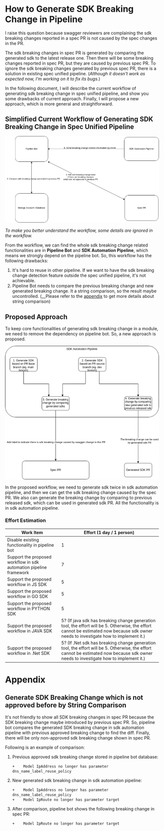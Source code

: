 # How to Generate SDK Breaking Change in Pipeline

I raise this question because swagger reviewers are complaining the sdk breaking changes reported in a spec PR is
not caused by the spec changes in the PR. 

The sdk breaking changes in spec PR is generated by comparing the generated sdk to the latest release one.
Then there will be some breaking changes reported in spec PR, but they are caused by previous spec PR. To ignore the
sdk breaking changes generated by previous spec PR, there is a solution in existing spec unified pipeline. (_Although it
doesn't work as expected now, I'm working on it to fix its bugs._)

In the following document, I will describe the current workflow of generating sdk breaking change in spec unified pipeline,
and show you some drawbacks of current approach. Finally, I will propose a new approach, which is more general and straightforward.

## Simplified Current Workflow of Generating SDK Breaking Change in Spec Unified Pipeline 

![](imgs/unified.drawio.png)

_To make you better understand the workflow, some details are ignored in the workflow._

From the workflow, we can find the whole sdk breaking change related functionalities are in __Pipeline Bot__ and __SDK Automation Pipeline__,
which means we strongly depend on the pipeline bot. So, this workflow has the following drawbacks:
1. It's hard to reuse in other pipeline. If we want to have the sdk breaking change detection feature outside the spec unified pipeline, it's not achievable.
2. Pipeline Bot needs to compare the previous breaking change and new generated breaking change. It a string comparison, so the result
maybe uncontrolled. (__Please refer to the [appendix](#generate-sdk-breaking-change-which-is-not-approved-before-by-string-comparison) to get more details about string comparison)

## Proposed Approach

To keep core functionalities of generating sdk breaking change in a module, we need to remove the dependency on pipeline bot.
So, a new approach is proposed.

![](imgs/propose.drawio.png)

In the proposed workflow, we need to generate sdk twice in sdk automation pipeline, and then we can get the sdk breaking change
caused by the spec PR. We also can generate the breaking change by comparing to previous released sdk, which can be used in generated sdk PR. All the functionality is in sdk automation pipeline.

### Effort Estimation

| Work Item                                                          | Effort (1 day / 1 person)                                                                                                                                                               |
|--------------------------------------------------------------------|-----------------------------------------------------------------------------------------------------------------------------------------------------------------------------------------|
| Disable existing functionality in pipeline bot                     | 1                                                                                                                                                                                       |
| Support the proposed workflow in sdk automation pipeline framework | 7                                                                                                                                                                                       |
| Support the proposed workflow in JS SDK                            | 5                                                                                                                                                                                       |
| Support the proposed workflow in GO SDK                            | 5                                                                                                                                                                                       |
| Support the proposed workflow in PYTHON SDK                        | 5                                                                                                                                                                                       |
| Support the proposed workflow in JAVA SDK                          | 5? (If java sdk has breaking change generation tool, the effort will be 5. Otherwise, the effort cannot be estimated now because sdk owner needs to investigate how to implement it.)   |
| Support the proposed workflow in .Net SDK                          | 5? (If .Net sdk has breaking change generation tool, the effort will be 5. Otherwise, the effort cannot be estimated now because sdk owner needs to investigate how to implement it.)   |                                                                                                                        |


# Appendix
## Generate SDK Breaking Change which is not approved before by String Comparison
It's not friendly to show all SDK breaking changes in spec PR because the SDK breaking change maybe introduced by previous spec PR.
So, pipeline bot compares the generated SDK breaking change in sdk automation pipeline with previous approved breaking change to find the diff.
Finally, there will be only non-approved sdk breaking change shown in spec PR.

Following is an example of comparison:
1. Previous approved sdk breaking change stored in pipeline bot database:
   ```
   +	Model IpAddress no longer has parameter dns_name_label_reuse_policy
   ```
2. New generated sdk breaking change in sdk automation pipeline:
   ```
   +	Model IpAddress no longer has parameter dns_name_label_reuse_policy
   +	Model IpRoute no longer has parameter target
   ```
3. After comparison, pipeline bot shows the following breaking change in spec PR:
   ```
   +	Model IpRoute no longer has parameter target
   ```